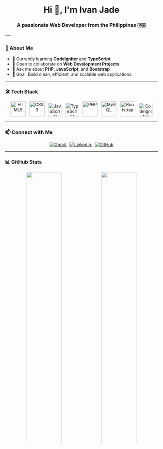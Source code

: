 <h1 align="center">Hi 👋, I'm Ivan Jade</h1>
<h3 align="center">A passionate Web Developer from the Philippines 🇵🇭</h3>
---

### 🚀 About Me

- 🌱 Currently learning **CodeIgniter** and **TypeScript**
- 👯 Open to collaborate on **Web Development Projects**
- 💬 Ask me about **PHP**, **JavaScript**, and **Bootstrap**
- 🎯 Goal: Build clean, efficient, and scalable web applications.

---

### 🛠️ Tech Stack

<p align="center">
  <img src="https://cdn.jsdelivr.net/gh/devicons/devicon/icons/html5/html5-original-wordmark.svg" alt="HTML5" width="50" height="50"/>
  &nbsp;
  <img src="https://cdn.jsdelivr.net/gh/devicons/devicon/icons/css3/css3-original-wordmark.svg" alt="CSS3" width="50" height="50"/>
  &nbsp;
  <img src="https://cdn.jsdelivr.net/gh/devicons/devicon/icons/javascript/javascript-original.svg" alt="JavaScript" width="45" height="45"/>
  &nbsp;
  <img src="https://cdn.jsdelivr.net/gh/devicons/devicon/icons/typescript/typescript-original.svg" alt="TypeScript" width="45" height="45"/>
  &nbsp;
  <img src="https://cdn.jsdelivr.net/gh/devicons/devicon/icons/php/php-original.svg" alt="PHP" width="50" height="50"/>
  &nbsp;
  <img src="https://cdn.jsdelivr.net/gh/devicons/devicon/icons/mysql/mysql-original-wordmark.svg" alt="MySQL" width="50" height="50"/>
  &nbsp;
  <img src="https://cdn.jsdelivr.net/gh/devicons/devicon/icons/bootstrap/bootstrap-plain-wordmark.svg" alt="Bootstrap" width="50" height="50"/>
  &nbsp;
  <img src="https://cdn.worldvectorlogo.com/logos/codeigniter.svg" alt="CodeIgniter" width="45" height="45"/>
</p>

---

### 📫 Connect with Me

<p align="center">
  <a href="mailto:your.email@example.com" target="_blank">
    <img src="https://img.shields.io/badge/Gmail-D14836?style=for-the-badge&logo=gmail&logoColor=white" alt="Gmail"/>
  </a>
  &nbsp;
  <a href="https://www.linkedin.com/in/YOUR-LINKEDIN" target="_blank">
    <img src="https://img.shields.io/badge/LinkedIn-0A66C2?style=for-the-badge&logo=linkedin&logoColor=white" alt="LinkedIn"/>
  </a>
  &nbsp;
  <a href="https://github.com/hisuwii" target="_blank">
    <img src="https://img.shields.io/badge/GitHub-181717?style=for-the-badge&logo=github&logoColor=white" alt="GitHub"/>
  </a>
</p>

---

### 📊 GitHub Stats

<p align="center">
  <img src="https://github-readme-stats.vercel.app/api?username=hisuwii&show_icons=true&theme=radical&hide_border=true&rank_icon=github" width="48%"/>
  <img src="https://github-readme-streak-stats.herokuapp.com/?user=hisuwii&theme=radical&hide_border=true" width="48%"/>
</p>
